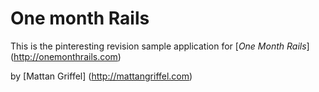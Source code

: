 # One month Rails


This is the pinteresting revision sample application for [*One Month Rails*] (http://onemonthrails.com)

by [Mattan Griffel] (http://mattangriffel.com)